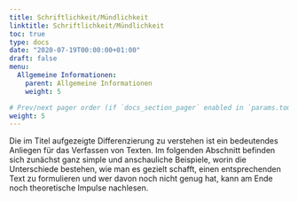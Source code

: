 ```yaml
---
title: Schriftlichkeit/Mündlichkeit
linktitle: Schriftlichkeit/Mündlichkeit
toc: true
type: docs
date: "2020-07-19T00:00:00+01:00"
draft: false
menu:
  Allgemeine Informationen:
    parent: Allgemeine Informationen
    weight: 5

# Prev/next pager order (if `docs_section_pager` enabled in `params.toml`)
weight: 5
---
```


Die im Titel aufgezeigte Differenzierung zu verstehen ist ein bedeutendes Anliegen für das Verfassen von Texten. Im folgenden Abschnitt befinden sich zunächst ganz simple und anschauliche Beispiele, worin die Unterschiede bestehen, wie man es gezielt schafft, einen entsprechenden Text zu formulieren und wer davon noch nicht genug hat, kann am Ende noch theoretische Impulse nachlesen.
